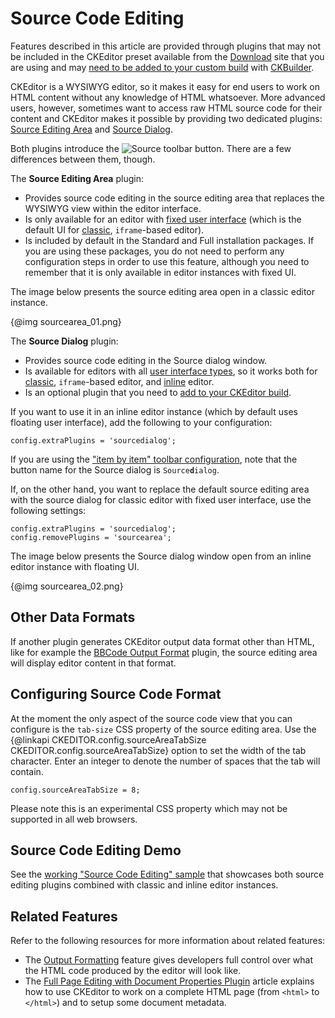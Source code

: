 <!--
Copyright (c) 2003-2017, CKSource - Frederico Knabben. All rights reserved.
For licensing, see LICENSE.md.
-->

# Source Code Editing

<p class="requirements">
	Features described in this article are provided through plugins that may not be included in the CKEditor preset available from the <a href="https://ckeditor.com/ckeditor-4/download/">Download</a> site that you are using and may <a href="#!/guide/dev_plugins">need to be added to your custom build</a> with <a href="https://ckeditor.com/cke4/builder">CKBuilder</a>.
</p>

CKEditor is a WYSIWYG editor, so it makes it easy for end users to work on HTML content without any knowledge of HTML whatsoever. More advanced users, however, sometimes want to access raw HTML source code for their content and CKEditor makes it possible by providing two dedicated plugins: [Source Editing Area](https://ckeditor.com/cke4/addon/sourcearea) and [Source Dialog](https://ckeditor.com/cke4/addon/sourcedialog).

Both plugins introduce the <img class="inline" src="guides/dev_sourcearea/sourcearea_03.png" alt="Source" title="Source"> toolbar button. There are a few differences between them, though.

The **Source Editing Area** plugin:

* Provides source code editing in the source editing area that replaces the WYSIWYG view within the editor interface.
* Is only available for an editor with [fixed user interface](#!/guide/dev_uitypes-section-fixed-user-interface) (which is the default UI for [classic](#!/guide/dev_framed), `iframe`-based editor).
* Is included by default in the Standard and Full installation packages. If you are using these packages, you do not need to perform any configuration steps in order to use this feature, although you need to remember that it is only available in editor instances with fixed UI.

The image below presents the source editing area open in a classic editor instance.

{@img sourcearea_01.png}

The **Source Dialog** plugin:

* Provides source code editing in the Source dialog window.
* Is available for editors with all [user interface types](#!/guide/dev_uitypes), so it works both for [classic](#!/guide/dev_framed), `iframe`-based editor, and [inline](#!/guide/dev_inline) editor.
* Is an optional plugin that you need to [add to your CKEditor build](#!/guide/dev_plugins).

If you want to use it in an inline editor instance (which by default uses floating user interface), add the following to your configuration:

	config.extraPlugins = 'sourcedialog';

<p class="tip">If you are using the <a href="#!/guide/dev_toolbar-section-%22item-by-item%22-configuration">"item by item" toolbar configuration</a>, note that the button name for the Source dialog is <code>Source<b>d</b>ialog</code>.</p>

If, on the other hand, you want to replace the default source editing area with the source dialog for classic editor with fixed user interface, use the following settings:

	config.extraPlugins = 'sourcedialog';
	config.removePlugins = 'sourcearea';

The image below presents the Source dialog window open from an inline editor instance with floating UI.

{@img sourcearea_02.png}

## Other Data Formats

If another plugin generates CKEditor output data format other than HTML, like for example the [BBCode Output Format](#!/guide/dev_bbcode) plugin, the source editing area will display editor content in that format.

## Configuring Source Code Format

At the moment the only aspect of the source code view that you can configure is the `tab-size` CSS property of the source editing area. Use the {@linkapi CKEDITOR.config.sourceAreaTabSize CKEDITOR.config.sourceAreaTabSize} option to set the width of the tab character. Enter an integer
to denote the number of spaces that the tab will contain.

	config.sourceAreaTabSize = 8;

Please note this is an experimental CSS property which may not be supported in all web browsers.

## Source Code Editing Demo

See the [working "Source Code Editing" sample](https://sdk.ckeditor.com/samples/sourcearea.html) that showcases both source editing plugins combined with classic and inline editor instances.

## Related Features

Refer to the following resources for more information about related features:

* The [Output Formatting](#!/guide/dev_output_format) feature gives developers full control over what the HTML code produced by the editor will look like.
* The [Full Page Editing with Document Properties Plugin](#!/guide/dev_fullpage) article explains how to use CKEditor to work on a complete HTML page (from `<html>` to `</html>`) and to setup some document metadata.
